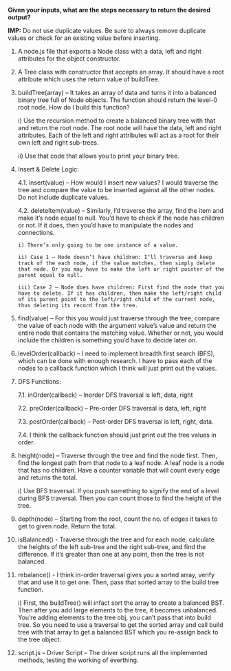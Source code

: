 **Given your inputs, what are the steps necessary to return the desired output?**

**IMP:** Do not use duplicate values. Be sure to always remove duplicate values or check for an existing value before inserting.

1.  A node.js file that exports a Node class with a data, left and right attributes for the object constructor.

2.  A Tree class with constructor that accepts an array. It should have a root attribute which uses the return value of buildTree.

3.  buildTree(array) – It takes an array of data and turns it into a balanced binary tree full of Node objects. The function should return the level-0 root node. How do I build this function?

    i) Use the recursion method to create a balanced binary tree with that and return the root node. The root node will have the data, left and right attributes. Each of the left and right attributes will act as a root for their own left and right sub-trees.

    ii) Use that code that allows you to print your binary tree.

4.  Insert & Delete Logic:

    4.1. insert(value) – How would I insert new values? I would traverse the tree and compare the value to be inserted against all the other nodes. Do not include duplicate values.

    4.2. deleteItem(value) – Similarly, I’d traverse the array, find the item and make it’s node equal to null. You’d have to check if the node has children or not. If it does, then you’d have to manipulate the nodes and connections.

        i) There’s only going to be one instance of a value.

        ii) Case 1 – Node doesn’t have children: I’ll traverse and keep track of the each node, if the value matches, then simply delete that node. Or you may have to make the left or right pointer of the parent equal to null.

        iii) Case 2 – Node does have children: First find the node that you have to delete. If it has children, then make the left/right child of its parent point to the left/right child of the current node, thus deleting its record from the tree.

5.  find(value) – For this you would just traverse through the tree, compare the value of each node with the argument value’s value and return the entire node that contains the matching value. Whether or not, you would include the children is something you’d have to decide later on.

6.  levelOrder(callback) – I need to implement breadth first search (BFS), which can be done with enough research. I have to pass each of the nodes to a callback function which I think will just print out the values.

7.  DFS Functions:

    7.1. inOrder(callback) – Inorder DFS traversal is left, data, right

    7.2. preOrder(callback) – Pre-order DFS traversal is data, left, right

    7.3. postOrder(callback) – Post-order DFS traversal is left, right, data.

    7.4. I think the callback function should just print out the tree values in order.

8.  height(node) – Traverse through the tree and find the node first. Then, find the longest path from that node to a leaf node. A leaf node is a node that has no children. Have a counter variable that will count every edge and returns the total.

    i) Use BFS traversal. If you push something to signify the end of a level during BFS traversal. Then you can count those to find the height of the tree.

9.  depth(node) – Starting from the root, count the no. of edges it takes to get to given node. Return the total.

10. isBalanced() - Traverse through the tree and for each node, calculate the heights of the left sub-tree and the right sub-tree, and find the difference. If it’s greater than one at any point, then the tree is not balanced.

11. rebalance() - I think in-order traversal gives you a sorted array, verify that and use it to get one. Then, pass that sorted array to the build tree function.

    i) First, the buildTree() will infact sort the array to create a balanced BST. Then after you add large elements to the tree, it becomes unbalanced. You’re adding elements to the tree obj, you can’t pass that into build tree. So you need to use a traversal to get the sorted array and call build tree with that array to get a balanced BST which you re-assign back to the tree object.

12. script.js – Driver Script – The driver script runs all the implemented methods, testing the working of everthing.

